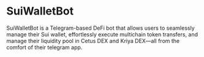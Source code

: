 # SuiWalletBot
SuiWalletBot is a Telegram-based DeFi bot that allows users to seamlessly manage their Sui wallet, effortlessly execute multichain token transfers, and manage their liquidity pool in Cetus DEX and Kriya DEX—all from the comfort of their telegram app.
